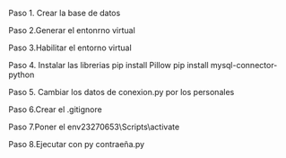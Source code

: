 Paso 1. Crear la base de datos 

Paso 2.Generar el entonrno virtual

Paso 3.Habilitar el entorno virtual

Paso 4. Instalar las librerias
pip install Pillow
pip install mysql-connector-python

Paso 5. Cambiar los datos de conexion.py por los personales

Paso 6.Crear el .gitignore

Paso 7.Poner el env23270653\Scripts\activate

Paso 8.Ejecutar con py contraeña.py
